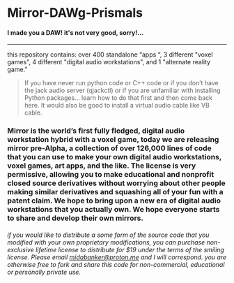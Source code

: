 # Mirror-DAWg-Prismals

#### I made you a DAW! it's not very good, sorry!...
---
this repository contains:
over 400 standalone “apps “, 
3 different "voxel games", 
4 different "digital audio workstations", 
and 1 "alternate reality game."

> If you have never run python code or C++ code or if you don’t have the jack audio server  (qjackctl) or if you are unfamiliar with installing Python packages... learn how to do that first and then come back here. It would also be good to install a virtual audio cable like VB cable.

### Mirror is the world’s first fully fledged, digital audio workstation  hybrid with a voxel game, today we are releasing mirror pre-Alpha, a collection of over 126,000 lines of code that you can use to make your own digital audio workstations, voxel games, art apps, and the like. The license is very permissive, allowing you to make educational and nonprofit closed source derivatives without worrying about other people making similar derivatives and squashing all of your fun with a patent claim. We hope to bring upon a new era of digital audio workstations that you actually own. We hope everyone starts to share and develop their own mirrors.

###### if you would like to distribute a some form of the source code that you modified with your own proprietary modifications, you can purchase non-exclusive lifetime license to distribute for $19 under the terms of the smiling license. Please email midabanker@proton.me and I will correspond. you are otherwise free to fork and share this code for non-commercial, educational or personally private use.

